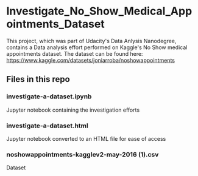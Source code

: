 # Investigate_No_Show_Medical_Appointments_Dataset
This project, which was part of Udacity's Data Anlysis Nanodegree, contains a Data analysis effort performed on Kaggle's No Show medical appointments dataset.
The dataset can be found here: https://www.kaggle.com/datasets/joniarroba/noshowappointments

## Files in this repo
### investigate-a-dataset.ipynb
Jupyter notebook containing the investigation efforts

### investigate-a-dataset.html
Jupyter notebook converted to an HTML file for ease of access

### noshowappointments-kagglev2-may-2016 (1).csv
Dataset
